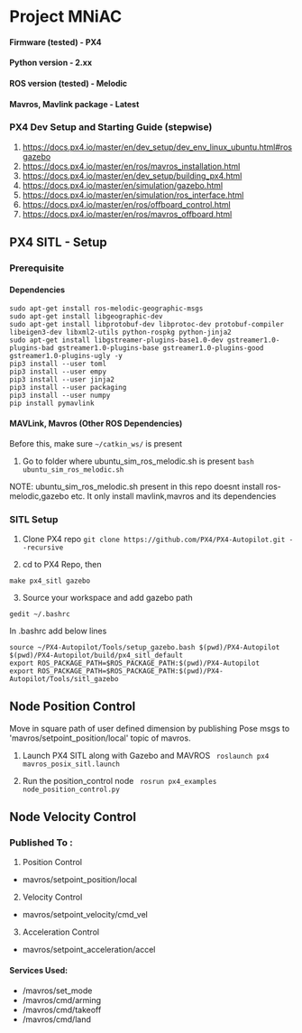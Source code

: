 # Project MNiAC

#### Firmware (tested) - PX4 
#### Python version - 2.xx
#### ROS version (tested) - Melodic
#### Mavros, Mavlink package - Latest

### PX4 Dev Setup and Starting Guide (stepwise)
1. https://docs.px4.io/master/en/dev_setup/dev_env_linux_ubuntu.html#rosgazebo
2. https://docs.px4.io/master/en/ros/mavros_installation.html
3. https://docs.px4.io/master/en/dev_setup/building_px4.html
4. https://docs.px4.io/master/en/simulation/gazebo.html
5. https://docs.px4.io/master/en/simulation/ros_interface.html
6. https://docs.px4.io/master/en/ros/offboard_control.html
7. https://docs.px4.io/master/en/ros/mavros_offboard.html


## PX4 SITL - Setup

### Prerequisite

#### Dependencies
```
sudo apt-get install ros-melodic-geographic-msgs
sudo apt-get install libgeographic-dev 
sudo apt-get install libprotobuf-dev libprotoc-dev protobuf-compiler libeigen3-dev libxml2-utils python-rospkg python-jinja2
sudo apt-get install libgstreamer-plugins-base1.0-dev gstreamer1.0-plugins-bad gstreamer1.0-plugins-base gstreamer1.0-plugins-good gstreamer1.0-plugins-ugly -y
pip3 install --user toml
pip3 install --user empy
pip3 install --user jinja2
pip3 install --user packaging
pip3 install --user numpy
pip install pymavlink
```
#### MAVLink, Mavros (Other ROS Dependencies)

Before this, make sure `~/catkin_ws/` is present

1. Go to folder where ubuntu_sim_ros_melodic.sh is present
`bash ubuntu_sim_ros_melodic.sh`

NOTE: ubuntu_sim_ros_melodic.sh present in this repo doesnt install ros-melodic,gazebo etc. It only install mavlink,mavros and its dependencies

### SITL Setup 

1. Clone PX4 repo
`git clone https://github.com/PX4/PX4-Autopilot.git --recursive`

2. cd to PX4 Repo, then

`make px4_sitl gazebo`

3. Source your workspace and add gazebo path

`gedit ~/.bashrc`

In .bashrc add below lines
```
source ~/PX4-Autopilot/Tools/setup_gazebo.bash $(pwd)/PX4-Autopilot $(pwd)/PX4-Autopilot/build/px4_sitl_default
export ROS_PACKAGE_PATH=$ROS_PACKAGE_PATH:$(pwd)/PX4-Autopilot
export ROS_PACKAGE_PATH=$ROS_PACKAGE_PATH:$(pwd)/PX4-Autopilot/Tools/sitl_gazebo
```

## Node Position Control

Move in square path of user defined dimension by publishing Pose msgs to  'mavros/setpoint_position/local' topic of mavros.

1. Launch PX4 SITL along with Gazebo and MAVROS
` roslaunch px4 mavros_posix_sitl.launch`

2. Run the position_control node
` rosrun px4_examples node_position_control.py`

## Node Velocity Control
 



### Published To :
1. Position Control
* mavros/setpoint_position/local

2. Velocity Control
* mavros/setpoint_velocity/cmd_vel

3. Acceleration Control
* mavros/setpoint_acceleration/accel

#### Services Used:
* /mavros/set_mode
* /mavros/cmd/arming
* /mavros/cmd/takeoff
* /mavros/cmd/land

